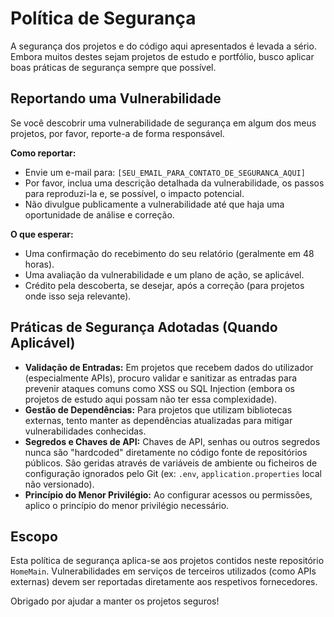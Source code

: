 # Política de Segurança

A segurança dos projetos e do código aqui apresentados é levada a sério. Embora muitos destes sejam projetos de estudo e portfólio, busco aplicar boas práticas de segurança sempre que possível.

## Reportando uma Vulnerabilidade

Se você descobrir uma vulnerabilidade de segurança em algum dos meus projetos, por favor, reporte-a de forma responsável.

**Como reportar:**

* Envie um e-mail para: `[SEU_EMAIL_PARA_CONTATO_DE_SEGURANCA_AQUI]`
* Por favor, inclua uma descrição detalhada da vulnerabilidade, os passos para reproduzi-la e, se possível, o impacto potencial.
* Não divulgue publicamente a vulnerabilidade até que haja uma oportunidade de análise e correção.

**O que esperar:**

* Uma confirmação do recebimento do seu relatório (geralmente em 48 horas).
* Uma avaliação da vulnerabilidade e um plano de ação, se aplicável.
* Crédito pela descoberta, se desejar, após a correção (para projetos onde isso seja relevante).

## Práticas de Segurança Adotadas (Quando Aplicável)

* **Validação de Entradas:** Em projetos que recebem dados do utilizador (especialmente APIs), procuro validar e sanitizar as entradas para prevenir ataques comuns como XSS ou SQL Injection (embora os projetos de estudo aqui possam não ter essa complexidade).
* **Gestão de Dependências:** Para projetos que utilizam bibliotecas externas, tento manter as dependências atualizadas para mitigar vulnerabilidades conhecidas.
* **Segredos e Chaves de API:** Chaves de API, senhas ou outros segredos nunca são "hardcoded" diretamente no código fonte de repositórios públicos. São geridas através de variáveis de ambiente ou ficheiros de configuração ignorados pelo Git (ex: `.env`, `application.properties` local não versionado).
* **Princípio do Menor Privilégio:** Ao configurar acessos ou permissões, aplico o princípio do menor privilégio necessário.

## Escopo

Esta política de segurança aplica-se aos projetos contidos neste repositório `HomeMain`. Vulnerabilidades em serviços de terceiros utilizados (como APIs externas) devem ser reportadas diretamente aos respetivos fornecedores.

Obrigado por ajudar a manter os projetos seguros!